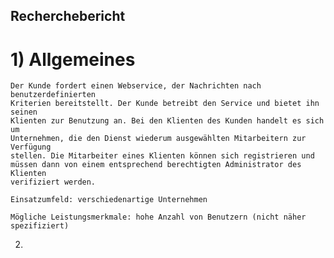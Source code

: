 ## Recherchebericht
# 1) Allgemeines
	Der Kunde fordert einen Webservice, der Nachrichten nach benutzerdefinierten 
	Kriterien bereitstellt. Der Kunde betreibt den Service und bietet ihn seinen
	Klienten zur Benutzung an. Bei den Klienten des Kunden handelt es sich um
	Unternehmen, die den Dienst wiederum ausgewählten Mitarbeitern zur Verfügung
	stellen. Die Mitarbeiter eines Klienten können sich registrieren und
	müssen dann von einem entsprechend berechtigten Administrator des Klienten 
	verifiziert werden.
	
	Einsatzumfeld: verschiedenartige Unternehmen
	
	Mögliche Leistungsmerkmale: hohe Anzahl von Benutzern (nicht näher spezifiziert)
	
	
2) 